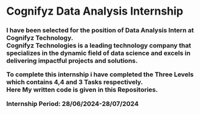 <h1><b></b>Cognifyz Data Analysis Internship</h1>
<h3>
<p>I have been selected for the position of Data Analysis Intern at Cognifyz Technology. <br>
 Cognifyz Technologies is a leading technology company that specializes in the dynamic field of data science and excels in delivering impactful projects and solutions.</p>
 <p>To complete this internship i have completed the Three Levels which contains 4,4 and 3 Tasks respectively. 
   <br>Here My written code is given in this Repositories.</p>
  Internship Period: 28/06/2024-28/07/2024
</h3>
